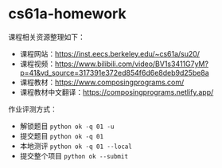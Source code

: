 # cs61a-homework
课程相关资源整理如下：

- 课程网站：https://inst.eecs.berkeley.edu/~cs61a/su20/
- 课程视频：https://www.bilibili.com/video/BV1s3411G7yM?p=41&vd_source=317391e372ed854f6d6e8deb9d25be8a
- 课程教材：https://www.composingprograms.com/
- 课程教材中文翻译：https://composingprograms.netlify.app/

作业评测方式：

- 解锁题目 `python ok -q 01 -u`
- 提交题目 `python ok -q 01`
- 本地测评 `python ok -q 01 --local`
- 提交整个项目 `python ok --submit`
